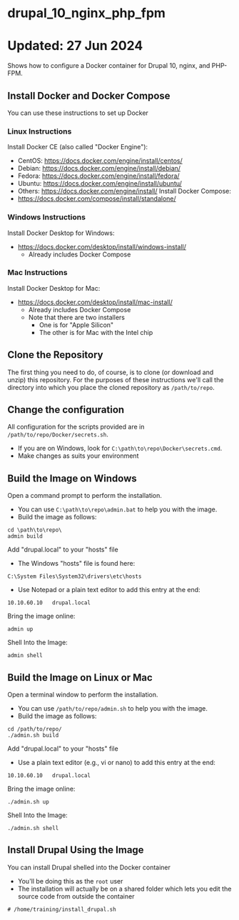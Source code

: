 # drupal_10_nginx_php_fpm
# Updated: 27 Jun 2024

Shows how to configure a Docker container for Drupal 10, nginx, and PHP-FPM.

## Install Docker and Docker Compose
You can use these instructions to set up Docker

### Linux Instructions
Install Docker CE (also called "Docker Engine"):
* CentOS: https://docs.docker.com/engine/install/centos/
* Debian: https://docs.docker.com/engine/install/debian/
* Fedora: https://docs.docker.com/engine/install/fedora/
* Ubuntu: https://docs.docker.com/engine/install/ubuntu/
* Others: https://docs.docker.com/engine/install/
Install Docker Compose:
* https://docs.docker.com/compose/install/standalone/

### Windows Instructions
Install Docker Desktop for Windows:
* https://docs.docker.com/desktop/install/windows-install/
  * Already includes Docker Compose

### Mac Instructions
Install Docker Desktop for Mac:
* https://docs.docker.com/desktop/install/mac-install/
  * Already includes Docker Compose
  * Note that there are two installers
    * One is for "Apple Silicon"
    * The other is for Mac with the Intel chip


## Clone the Repository
The first thing you need to do, of course, is to clone (or download and unzip) this repository.
For the purposes of these instructions we'll call the directory into which you place the
cloned repository as `/path/to/repo`.

## Change the configuration
All configuration for the scripts provided are in `/path/to/repo/Docker/secrets.sh`.
* If you are on Windows, look for `C:\path\to\repo\Docker\secrets.cmd`.
* Make changes as suits your environment

## Build the Image on Windows
Open a command prompt to perform the installation.
* You can use `C:\path\to\repo\admin.bat` to help you with the image.
* Build the image as follows:
```
cd \path\to\repo\
admin build
```
Add "drupal.local" to your "hosts" file
* The Windows "hosts" file is found here:
```
C:\System Files\System32\drivers\etc\hosts
```
* Use Notepad or a plain text editor to add this entry at the end:
```
10.10.60.10   drupal.local
```
Bring the image online:
```
admin up
```

Shell Into the Image:
```
admin shell
```

## Build the Image on Linux or Mac
Open a terminal window to perform the installation.
* You can use `/path/to/repo/admin.sh` to help you with the image.
* Build the image as follows:
```
cd /path/to/repo/
./admin.sh build
```
Add "drupal.local" to your "hosts" file
* Use a plain text editor (e.g., vi or nano) to add this entry at the end:
```
10.10.60.10   drupal.local
```
Bring the image online:
```
./admin.sh up
```

Shell Into the Image:
```
./admin.sh shell
```

## Install Drupal Using the Image
You can install Drupal shelled into the Docker container
* You'll be doing this as the `root` user
* The installation will actually be on a shared folder which lets you edit the source code from outside the container
```
# /home/training/install_drupal.sh
```



